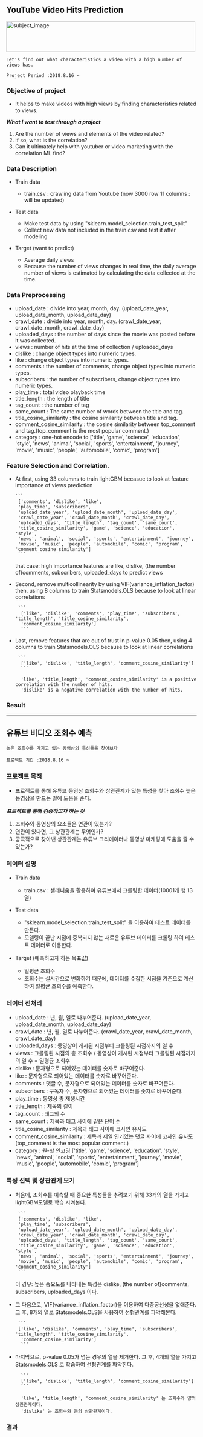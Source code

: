 ## YouTube Video Hits Prediction

<img src="image/youtube_title.png" alt="subject_image" width="500" height="80">

```Let's find out what characteristics a video with a high number of views has.```

```Project Period :2018.8.16 ~```


### Objective of project

- It helps to make videos with high views by finding characteristics related to views.

***What I want to test through a project***
1. Are the number of views and elements of the video related?
2. If so, what is the correlation?
3. Can it ultimately help with youtuber or video marketing with the correlation ML find?

### Data Description

- Train data
    - train.csv : crawling data from Youtube (now 3000 row 11 columns : will be updated)

- Test data
    - Make test data by using "sklearn.model_selection.train_test_split"
    - Collect new data not included in the train.csv and test it after modeling

- Target (want to predict)
    - Average daily views
    - Because the number of views changes in real time, the daily average number of views is estimated by calculating the data collected at the time.

### Data Preprocessing

- upload_date : divide into year, month, day. (upload_date_year, upload_date_month, upload_date_day)
- crawl_date : divide into year, month, day. (crawl_date_year, crawl_date_month, crawl_date_day)
- uploaded_days : the number of days since the movie was posted before it was collected.
- views : number of hits at the time of collection / uploaded_days
- dislike : change object types into numeric types.
- like : change object types into numeric types.
- comments : the number of comments, change object types into numeric types.
- subscribers : the number of subscribers, change object types into numeric types.
- play_time : total video playback time
- title_length : the length of title
- tag_count : the number of tag
- same_count : The same number of words between the title and tag.
- title_cosine_similarity : the cosine similarity between title and tag.
- comment_cosine_similarity : the cosine similarity between top_comment and tag.(top_comment is the most popular comment.)
- category : one-hot encode to ['title', 'game', 'science', 'education', 'style', 'news', 'animal', 'social', 'sports',
                       'entertainment', 'journey', 'movie', 'music', 'people', 'automobile', 'comic', 'program']
                       
                       
### Feature Selection and Correlation.

- At first, using 33 columns to train lightGBM becasue to look at feature importance of views prediction
      
      ```
       ['comments', 'dislike', 'like',
       'play_time', 'subscribers',
       'upload_date_year', 'upload_date_month', 'upload_date_day',
       'crawl_date_year', 'crawl_date_month', 'crawl_date_day',
       'uploaded_days', 'title_length', 'tag_count', 'same_count',
       'title_cosine_similarity', 'game', 'science', 'education', 'style',
       'news', 'animal', 'social', 'sports', 'entertainment', 'journey',
       'movie', 'music', 'people', 'automobile', 'comic', 'program', 'comment_cosine_similarity']
       ```
  that case: high importance features are like, dislike, (the number of)comments, subscribers, uploaded_days to predict views
  
 
- Second, remove multicollinearity by using VIF(variance_inflation_factor)
  then, using 8 columns to train Statsmodels.OLS because to look at linear correlations
       
       ```
        ['like', 'dislike', 'comments', 'play_time', 'subscribers', 'title_length', 'title_cosine_similarity',
        'comment_cosine_similarity']
        ```
 
- Last, remove features that are out of trust in p-value 0.05
  then, using 4 columns to train Statsmodels.OLS because to look at linear correlations
       
       ```
        ['like', 'dislike', 'title_length', 'comment_cosine_similarity']
        ```
        
        'like', 'title_length', 'comment_cosine_similarity' is a positive correlation with the number of hits.
        'dislike' is a negative correlation with the number of hits.
                       

### Result


----------------------------------------------------------------------------------------------------------------------------------

## 유튜브 비디오 조회수 예측

```높은 조회수를 가지고 있는 동영상의 특성들을 찾아보자```

```프로젝트 기간 :2018.8.16 ~```

### 프로젝트 목적

- 프로젝트를 통해 유튜브 동영상 조회수와 상관관계가 있는 특성을 찾아 조회수 높은 동영상을 만드는 일에 도움을 준다.

***프로젝트를 통해 검증하고자 하는 것***
1. 조회수와 동영상의 요소들은 연관이 있는가?
2. 연관이 있다면, 그 상관관계는 무엇인가?
3. 궁극적으로 찾아낸 상관관계는 유튜브 크리에이터나 동영상 마케팅에 도움을 줄 수 있는가?

### 데이터 설명

- Train data
    - train.csv : 셀레니움을 활용하여 유튜브에서 크롤링한 데이터(10001개 행 13 열)
    
- Test data
    - "sklearn.model_selection.train_test_split" 을 이용하여 테스트 데이터를 만든다.
    - 모델링이 끝난 시점에 중복되지 않는 새로운 유튜브 데이터를 크롤링 하여 테스트 데이터로 이용한다.
    
- Target (예측하고자 하는 목표값)
    - 일평균 조회수
    - 조회수는 실시간으로 변화하기 때문에, 데이터를 수집한 시점을 기준으로 계산하여 일평균 조회수를 예측한다.

### 데이터 전처리

- upload_date : 년, 월, 일로 나누어준다. (upload_date_year, upload_date_month, upload_date_day)
- crawl_date : 년, 월, 일로 나누어준다. (crawl_date_year, crawl_date_month, crawl_date_day)
- uploaded_days : 동영상이 게시된 시점부터 크롤링된 시점까지의 일 수
- views : 크롤링된 시점의 총 조회수 / 동영상이 게시된 시점부터 크롤링된 시점까지의 일 수 = 일평균 조회수
- dislike : 문자형으로 되어있는 데이터를 숫자로 바꾸어준다.
- like : 문자형으로 되어있는 데이터를 숫자로 바꾸어준다.
- comments : 댓글 수, 문자형으로 되어있는 데이터를 숫자로 바꾸어준다.
- subscribers : 구독자 수, 문자형으로 되어있는 데이터를 숫자로 바꾸어준다.
- play_time : 동영상 총 재생시간
- title_length : 제목의 길이
- tag_count : 태그의 수
- same_count : 제목과 태그 사이에 같은 단어 수
- title_cosine_similarity : 제목과 태그 사이에 코사인 유사도
- comment_cosine_similarity : 제목과 제일 인기있는 댓글 사이에 코사인 유사도(top_comment is the most popular comment.)
- category : 원-핫 인코딩 ['title', 'game', 'science', 'education', 'style', 'news', 'animal', 'social', 'sports',
                       'entertainment', 'journey', 'movie', 'music', 'people', 'automobile', 'comic', 'program']


### 특성 선택 및 상관관계 보기

- 처음에, 조회수를 예측할 때 중요한 특성들을 추려보기 위해 33개의 열을 가지고 lightGBM모델로 학습 시켜본다.
      
       ```
       ['comments', 'dislike', 'like',
       'play_time', 'subscribers',
       'upload_date_year', 'upload_date_month', 'upload_date_day',
       'crawl_date_year', 'crawl_date_month', 'crawl_date_day',
       'uploaded_days', 'title_length', 'tag_count', 'same_count',
       'title_cosine_similarity', 'game', 'science', 'education', 'style',
       'news', 'animal', 'social', 'sports', 'entertainment', 'journey',
       'movie', 'music', 'people', 'automobile', 'comic', 'program', 'comment_cosine_similarity']
       ```
       
  이 경우: 높은 중요도를 나타내는 특성은 dislike, (the number of)comments, subscribers, uploaded_days 이다.
  
 
- 그 다음으로, VIF(variance_inflation_factor)을 이용하여 다중공선성을 없애준다.
  그 후, 8개의 열로 Statsmodels.OLS을 사용하여 선형관계를 파악해본다.
       
       ```
       ['like', 'dislike', 'comments', 'play_time', 'subscribers', 'title_length', 'title_cosine_similarity',
        'comment_cosine_similarity']
        ```
 
- 마지막으로, p-value 0.05가 넘는 경우의 열을 제거한다.
  그 후, 4개의 열을 가지고 Statsmodels.OLS 로 학습하여 선형관계를 파악한다.
        
        ```
        ['like', 'dislike', 'title_length', 'comment_cosine_similarity']
        ```
        
        'like', 'title_length', 'comment_cosine_similarity' 는 조회수와 양의 상관관계이다.
        'dislike' 는 조회수와 음의 상관관계이다.
        
### 결과

